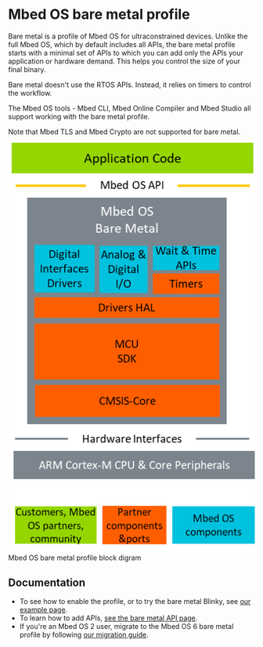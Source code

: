 # Mbed OS bare metal profile

Bare metal is a profile of Mbed OS for ultraconstrained devices. Unlike the full Mbed OS, which by default includes all APIs, the bare metal profile starts with a minimal set of APIs to which you can add only the APIs your application or hardware demand. This helps you control the size of your final binary.<!--not sure that's a good term-->

Bare metal doesn't use the RTOS APIs. Instead, it relies on timers to control the workflow.
<!--not sure I get it - I looked at both Blinky examples and they both use thread_sleep_for, even though the bare metal one doesn't include mbed_thread.h-->
<!--what other APIs does it have or not have by default?-->

The Mbed OS tools - Mbed CLI, Mbed Online Compiler and Mbed Studio all support working with the bare metal profile.

Note that Mbed TLS and Mbed Crypto are not supported for bare metal.

<span class="images">![Mbed OS bare metal profile block diagram](../../images/bare_metal_block_diagram.png)<span>Mbed OS bare metal profile block digram</span></span>

## Documentation

- To see how to enable the profile, or to try the bare metal Blinky, see [our example page]().
- To learn how to add APIs, [see the bare metal API page]().
- If you're an Mbed OS 2 user, migrate to the Mbed OS 6 bare metal profile by following [our migration guide]().<!--that's not application develoeprs though, right? it's for hardware people?-->
